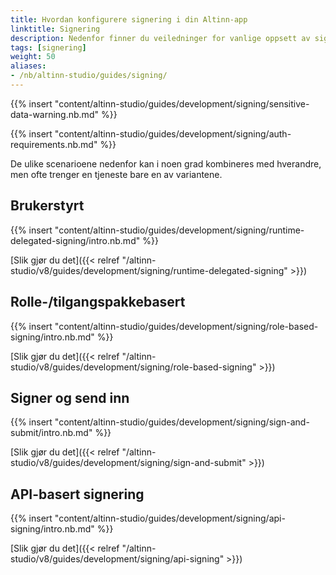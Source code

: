 ```yaml
---
title: Hvordan konfigurere signering i din Altinn-app 
linktitle: Signering
description: Nedenfor finner du veiledninger for vanlige oppsett av signering.
tags: [signering]
weight: 50
aliases:
- /nb/altinn-studio/guides/signing/
---
```


{{% insert "content/altinn-studio/guides/development/signing/sensitive-data-warning.nb.md" %}}

{{% insert "content/altinn-studio/guides/development/signing/auth-requirements.nb.md" %}}

De ulike scenarioene nedenfor kan i noen grad kombineres med hverandre, men ofte trenger en tjeneste bare en av variantene.

## Brukerstyrt
{{% insert "content/altinn-studio/guides/development/signing/runtime-delegated-signing/intro.nb.md" %}}

[Slik gjør du det]({{< relref "/altinn-studio/v8/guides/development/signing/runtime-delegated-signing" >}})

## Rolle-/tilgangspakkebasert
{{% insert "content/altinn-studio/guides/development/signing/role-based-signing/intro.nb.md" %}}

[Slik gjør du det]({{< relref "/altinn-studio/v8/guides/development/signing/role-based-signing" >}})

## Signer og send inn
{{% insert "content/altinn-studio/guides/development/signing/sign-and-submit/intro.nb.md" %}}

[Slik gjør du det]({{< relref "/altinn-studio/v8/guides/development/signing/sign-and-submit" >}})

## API-basert signering
{{% insert "content/altinn-studio/guides/development/signing/api-signing/intro.nb.md" %}}

[Slik gjør du det]({{< relref "/altinn-studio/v8/guides/development/signing/api-signing" >}})